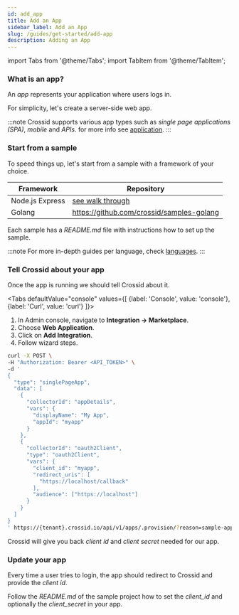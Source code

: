 ```yaml
---
id: add_app
title: Add an App
sidebar_label: Add an App
slug: /guides/get-started/add-app
description: Adding an App
---
```


import Tabs from '@theme/Tabs';
import TabItem from '@theme/TabItem';

### What is an app?

An _app_ represents your application where users logs in.

For simplicity, let's create a server-side web app.

:::note
Crossid supports various app types such as _single page applications (SPA)_, _mobile_ and _APIs_. for more info see [application](/docs/concepts/application).
:::

### Start from a sample

To speed things up, let's start from a sample with a framework of your choice.

| Framework       | Repository                                             |
| --------------- | ------------------------------------------------------ |
| Node.js Express | [see walk through](/docs/langs/backend/nodejs-express) |
| Golang          | https://github.com/crossid/samples-golang              |

Each sample has a _README.md_ file with instructions how to set up the sample.

:::note
For more in-depth guides per language, check [languages](/docs/languages).
:::

### Tell Crossid about your app

Once the app is running we should tell Crossid about it.

<Tabs
defaultValue="console"
values={[
{label: 'Console', value: 'console'},
{label: 'Curl', value: 'curl'}
]}>
<TabItem value="console">

1. In Admin console, navigate to <b>Integration &rarr; Marketplace</b>.
1. Choose <b>Web Application</b>.
1. Click on <b>Add Integration</b>.
1. Follow wizard steps.

</TabItem>
<TabItem value="curl">

```bash {10-11,18-22}
curl -X POST \
-H "Authorization: Bearer <API_TOKEN>" \
-d '
{
  "type": "singlePageApp",
  "data": [
    {
      "collectorId": "appDetails",
      "vars": {
        "displayName": "My App",
        "appId": "myapp"
      }
    },
    {
      "collectorId": "oauth2Client",
      "type": "oauth2Client",
      "vars": {
        "client_id": "myapp",
        "redirect_uris": [
          "https://localhost/callback"
        ],
        "audience": ["https://localhost"]
      }
    }
  ]
}
' https://{tenant}.crossid.io/api/v1/apps/.provision/?reason=sample-app
```

</TabItem>
</Tabs>

Crossid will give you back _client id_ and _client secret_ needed for our app.

### Update your app

Every time a user tries to login, the app should redirect to Crossid and provide the _client id_.

Follow the _README.md_ of the sample project how to set the _client_id_ and optionally the _client_secret_ in your app.
